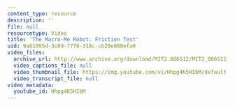 ```yaml
---
content_type: resource
description: ''
file: null
resourcetype: Video
title: 'The Macro-Me Robot: Friction Test'
uid: 9a61995d-3c89-7778-318c-cb20e988efa0
video_files:
  archive_url: http://www.archive.org/download/MIT2.086S12/MIT2_086S12_unit3_friction_300k.mp4
  video_captions_file: null
  video_thumbnail_file: https://img.youtube.com/vi/Hhpg4K5HIbM/default.jpg
  video_transcript_file: null
video_metadata:
  youtube_id: Hhpg4K5HIbM
---
```

